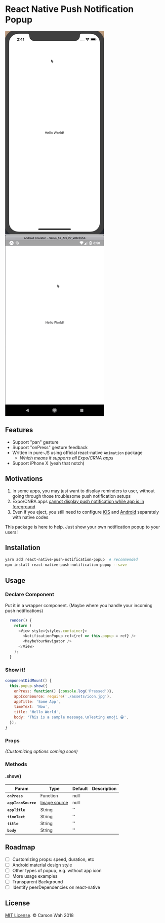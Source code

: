 # React Native Push Notification Popup

![iOS Preview](https://github.com/carsonwah/_file_hosting/blob/master/react-native-push-notification-popup/ios-example.gif) ![Android Preview](https://github.com/carsonwah/_file_hosting/blob/master/react-native-push-notification-popup/android-example.gif)

## Features

- Support "pan" gesture
- Support "onPress" gesture feedback
- Written in pure-JS using official react-native `Animation` package
    - *Which means it supports all Expo/CRNA apps*
- Support iPhone X (yeah that notch)

## Motivations

1. In some apps, you may just want to display reminders to user, without going through those troublesome push notification setups
2. Expo/CNRA apps [cannot display push notification while app is in foreground](https://docs.expo.io/versions/v27.0.0/guides/push-notifications#notification-handling-timing)
3. Even if you eject, you still need to configure [iOS](https://stackoverflow.com/questions/14872088/get-push-notification-while-app-in-foreground-ios) and [Android](https://stackoverflow.com/questions/38451235/how-to-handle-the-fire-base-notification-when-app-is-in-foreground) separately with native codes

This package is here to help. Just show your own notification popup to your users!

## Installation

```bash
yarn add react-native-push-notification-popup  # recommended
npm install react-native-push-notification-popup --save
```

## Usage

### Declare Component

Put it in a wrapper component. (Maybe where you handle your incoming push notifications)

```javascript
  render() {
    return (
      <View style={styles.container}>
        <NotificationPopup ref={ref => this.popup = ref} />
        <MaybeYourNavigator />
      </View>
    );
  }
```

### Show it!

```javascript
componentDidMount() {
  this.popup.show({
    onPress: function() {console.log('Pressed')},
    appIconSource: require('./assets/icon.jpg'),
    appTitle: 'Some App',
    timeText: 'Now',
    title: 'Hello World',
    body: 'This is a sample message.\nTesting emoji 😀',
  });
}
```

### Props

*(Customizing options coming soon)*

### Methods

#### .show()

| Param | Type | Default | Description |
| --- | --- | --- | --- |
| **`onPress`** | Function | null |  |
| **`appIconSource`** | [Image source](https://facebook.github.io/react-native/docs/image.html#source) | null |  |
| **`appTitle`** | String | '' |  |
| **`timeText`** | String | '' |  |
| **`title`** | String | '' |  |
| **`body`** | String | '' |  |


## Roadmap

- [ ] Customizing props: speed, duration, etc
- [ ] Android material design style
- [ ] Other types of popup, e.g. without app icon
- [ ] More usage examples
- [ ] Transparent Background
- [ ] Identify peerDependencies on react-native

## License

[MIT License](https://opensource.org/licenses/mit-license.html). © Carson Wah 2018


